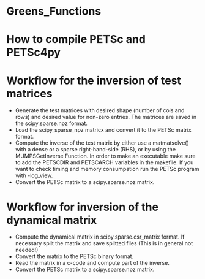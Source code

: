 # Greens_Functions
# How to compile PETSc and PETSc4py

# Workflow for the inversion of test matrices
* Generate the test matrices with desired shape (number of cols and rows) and desired value for non-zero entries. The matrices are saved in the scipy.sparse.npz format. 
* Load the scipy_sparse_npz matricx and convert it to the PETSc matrix format. 
* Compute the inverse of the test matrix by either use a matmatsolve() with a dense or a sparse right-hand-side (RHS), or by using the MUMPSGetInverse Function. In order to make an executable make sure to add the PETSCDIR and PETSCARCH variables in the makefile. If you want to check timing and memory consumpation run the PETSc program with -log_view.
* Convert the PETSc matrix to a scipy.sparse.npz matrix.

# Workflow for inversion of the dynamical matrix 
* Compute the dynamical matrix in scipy.sparse.csr_matrix format. If necessary split the matrix and save splitted files (This is in general not needed!)
* Convert the matrix to the PETSc binary format. 
* Read the matrix in a c-code and compute part of the inverse.
* Convert the PETSc matrix to a scipy.sparse.npz matrix.
